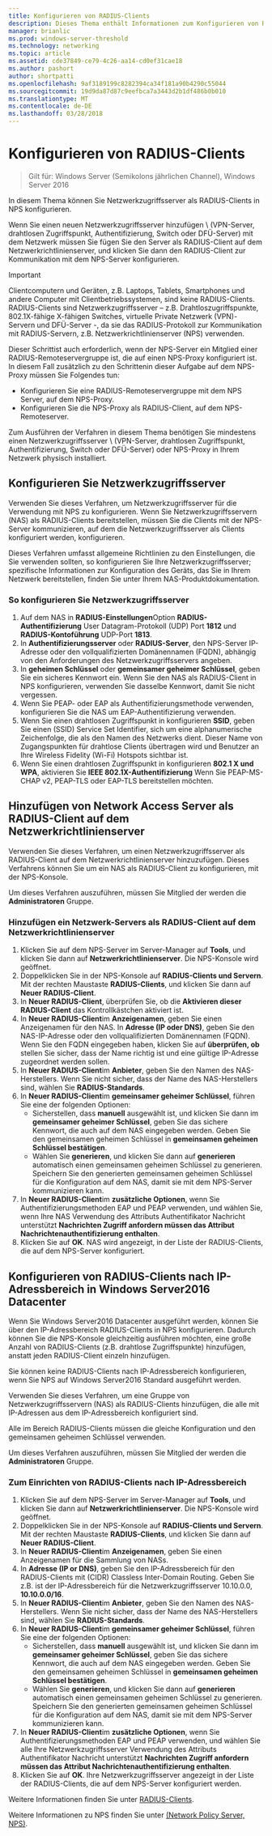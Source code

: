 ```yaml
---
title: Konfigurieren von RADIUS-Clients
description: Dieses Thema enthält Informationen zum Konfigurieren von RADIUS-Clients für Netzwerkrichtlinienserver in Windows Server2016.
manager: brianlic
ms.prod: windows-server-threshold
ms.technology: networking
ms.topic: article
ms.assetid: cde37849-ce79-4c26-aa14-cd0ef31cae18
ms.author: pashort
author: shortpatti
ms.openlocfilehash: 9af3189199c8282394ca34f181a90b4290c55044
ms.sourcegitcommit: 19d9da87d87c9eefbca7a3443d2b1df486b0b010
ms.translationtype: MT
ms.contentlocale: de-DE
ms.lasthandoff: 03/28/2018
---
```

# <a name="configure-radius-clients"></a>Konfigurieren von RADIUS-Clients

>Gilt für: Windows Server (Semikolons jährlichen Channel), Windows Server 2016

In diesem Thema können Sie Netzwerkzugriffsserver als RADIUS-Clients in NPS konfigurieren.

Wenn Sie einen neuen Netzwerkzugriffsserver hinzufügen \ (VPN-Server, drahtlosen Zugriffspunkt, Authentifizierung, Switch oder DFÜ-Server\) mit dem Netzwerk müssen Sie fügen Sie den Server als RADIUS-Client auf dem Netzwerkrichtlinienserver, und klicken Sie dann den RADIUS-Client zur Kommunikation mit dem NPS-Server konfigurieren.

>[!IMPORTANT]
>Clientcomputern und Geräten, z.B. Laptops, Tablets, Smartphones und andere Computer mit Clientbetriebssystemen, sind keine RADIUS-Clients. RADIUS-Clients sind Netzwerkzugriffsserver – z.B. Drahtloszugriffspunkte, 802.1X-fähige X-fähigen Switches, virtuelle Private Netzwerk (VPN)-Servern und DFÜ-Server -, da sie das RADIUS-Protokoll zur Kommunikation mit RADIUS-Servern, z.B. Netzwerkrichtlinienserver \(NPS\) verwenden.

Dieser Schrittist auch erforderlich, wenn der NPS-Server ein Mitglied einer RADIUS-Remoteservergruppe ist, die auf einen NPS-Proxy konfiguriert ist. In diesem Fall zusätzlich zu den Schrittenin dieser Aufgabe auf dem NPS-Proxy müssen Sie Folgendes tun:

- Konfigurieren Sie eine RADIUS-Remoteservergruppe mit dem NPS Server, auf dem NPS-Proxy.
- Konfigurieren Sie die NPS-Proxy als RADIUS-Client, auf dem NPS-Remoteserver.

Zum Ausführen der Verfahren in diesem Thema benötigen Sie mindestens einen Netzwerkzugriffsserver \ (VPN-Server, drahtlosen Zugriffspunkt, Authentifizierung, Switch oder DFÜ-Server\) oder NPS-Proxy in Ihrem Netzwerk physisch installiert.

## <a name="configure-the-network-access-server"></a>Konfigurieren Sie Netzwerkzugriffsserver

Verwenden Sie dieses Verfahren, um Netzwerkzugriffsserver für die Verwendung mit NPS zu konfigurieren. Wenn Sie Netzwerkzugriffsservern (NAS) als RADIUS-Clients bereitstellen, müssen Sie die Clients mit der NPS-Server kommunizieren, auf dem die Netzwerkzugriffsserver als Clients konfiguriert werden, konfigurieren.

Dieses Verfahren umfasst allgemeine Richtlinien zu den Einstellungen, die Sie verwenden sollten, so konfigurieren Sie Ihre Netzwerkzugriffsserver; spezifische Informationen zur Konfiguration des Geräts, das Sie in Ihrem Netzwerk bereitstellen, finden Sie unter Ihrem NAS-Produktdokumentation.

### <a name="to-configure-the-network-access-server"></a>So konfigurieren Sie Netzwerkzugriffsserver

1. Auf dem NAS in **RADIUS-Einstellungen**Option **RADIUS-Authentifizierung** User Datagram-Protokoll (UDP) Port **1812** und **RADIUS-Kontoführung** UDP-Port **1813**.
2. In **Authentifizierungsserver** oder **RADIUS-Server**, den NPS-Server IP-Adresse oder den vollqualifizierten Domänennamen (FQDN), abhängig von den Anforderungen des Netzwerkzugriffsservers angeben. 
3. In **geheimen Schlüssel** oder **gemeinsamer geheimer Schlüssel**, geben Sie ein sicheres Kennwort ein. Wenn Sie den NAS als RADIUS-Client in NPS konfigurieren, verwenden Sie dasselbe Kennwort, damit Sie nicht vergessen.
4. Wenn Sie PEAP- oder EAP als Authentifizierungsmethode verwenden, konfigurieren Sie die NAS um EAP-Authentifizierung verwenden.
5. Wenn Sie einen drahtlosen Zugriffspunkt in konfigurieren **SSID**, geben Sie einen \(SSID\) Service Set Identifier, sich um eine alphanumerische Zeichenfolge, die als den Namen des Netzwerks dient. Dieser Name von Zugangspunkten für drahtlose Clients übertragen wird und Benutzer an Ihre Wireless Fidelity \(Wi-Fi\) Hotspots sichtbar ist.
6. Wenn Sie einen drahtlosen Zugriffspunkt in konfigurieren **802.1 X und WPA**, aktivieren Sie **IEEE 802.1X-Authentifizierung** Wenn Sie PEAP-MS-CHAP v2, PEAP-TLS oder EAP-TLS bereitstellen möchten.

## <a name="add-the-network-access-server-as-a-radius-client-in-nps"></a>Hinzufügen von Network Access Server als RADIUS-Client auf dem Netzwerkrichtlinienserver

Verwenden Sie dieses Verfahren, um einen Netzwerkzugriffsserver als RADIUS-Client auf dem Netzwerkrichtlinienserver hinzuzufügen. Dieses Verfahrens können Sie um ein NAS als RADIUS-Client zu konfigurieren, mit der NPS-Konsole.

Um dieses Verfahren auszuführen, müssen Sie Mitglied der werden die **Administratoren** Gruppe.

### <a name="to-add-a-network-access-server-as-a-radius-client-in-nps"></a>Hinzufügen ein Netzwerk-Servers als RADIUS-Client auf dem Netzwerkrichtlinienserver

1. Klicken Sie auf dem NPS-Server im Server-Manager auf **Tools**, und klicken Sie dann auf **Netzwerkrichtlinienserver**. Die NPS-Konsole wird geöffnet.
2. Doppelklicken Sie in der NPS-Konsole auf **RADIUS-Clients und Servern**. Mit der rechten Maustaste **RADIUS-Clients**, und klicken Sie dann auf **Neuer RADIUS-Client**. 
3. In **Neuer RADIUS-Client**, überprüfen Sie, ob die **Aktivieren dieser RADIUS-Client** das Kontrollkästchen aktiviert ist.
4. In **Neuer RADIUS-Client**im **Anzeigenamen**, geben Sie einen Anzeigenamen für den NAS. In **Adresse (IP oder DNS)**, geben Sie den NAS-IP-Adresse oder den vollqualifizierten Domänennamen (FQDN). Wenn Sie den FQDN eingegeben haben, klicken Sie auf **überprüfen, ob** stellen Sie sicher, dass der Name richtig ist und eine gültige IP-Adresse zugeordnet werden sollen. 
5. In **Neuer RADIUS-Client**im **Anbieter**, geben Sie den Namen des NAS-Herstellers. Wenn Sie nicht sicher, dass der Name des NAS-Herstellers sind, wählen Sie **RADIUS-Standards**.
6. In **Neuer RADIUS-Client**im **gemeinsamer geheimer Schlüssel**, führen Sie eine der folgenden Optionen:
    - Sicherstellen, dass **manuell** ausgewählt ist, und klicken Sie dann im **gemeinsamer geheimer Schlüssel**, geben Sie das sichere Kennwort, die auch auf dem NAS eingegeben werden. Geben Sie den gemeinsamen geheimen Schlüssel in **gemeinsamen geheimen Schlüssel bestätigen**.
    - Wählen Sie **generieren**, und klicken Sie dann auf **generieren** automatisch einen gemeinsamen geheimen Schlüssel zu generieren. Speichern Sie den generierten gemeinsamen geheimen Schlüssel für die Konfiguration auf dem NAS, damit sie mit dem NPS-Server kommunizieren kann.
7. In **Neuer RADIUS-Client**im **zusätzliche Optionen**, wenn Sie Authentifizierungsmethoden EAP und PEAP verwenden, und wählen Sie, wenn Ihre NAS Verwendung des Attributs Authentifikator Nachricht unterstützt **Nachrichten Zugriff anfordern müssen das Attribut Nachrichtenauthentifizierung enthalten**.
8. Klicken Sie auf **OK**. NAS wird angezeigt, in der Liste der RADIUS-Clients, die auf dem NPS-Server konfiguriert.

## <a name="configure-radius-clients-by-ip-address-range-in-windows-server-2016-datacenter"></a>Konfigurieren von RADIUS-Clients nach IP-Adressbereich in Windows Server2016 Datacenter

Wenn Sie Windows Server2016 Datacenter ausgeführt werden, können Sie über den IP-Adressbereich RADIUS-Clients in NPS konfigurieren. Dadurch können Sie die NPS-Konsole gleichzeitig ausführen möchten, eine große Anzahl von RADIUS-Clients (z.B. drahtlose Zugriffspunkte) hinzufügen, anstatt jeden RADIUS-Client einzeln hinzufügen.

Sie können keine RADIUS-Clients nach IP-Adressbereich konfigurieren, wenn Sie NPS auf Windows Server2016 Standard ausgeführt werden.

Verwenden Sie dieses Verfahren, um eine Gruppe von Netzwerkzugriffsservern (NAS) als RADIUS-Clients hinzufügen, die alle mit IP-Adressen aus dem IP-Adressbereich konfiguriert sind.

Alle im Bereich RADIUS-Clients müssen die gleiche Konfiguration und den gemeinsamen geheimen Schlüssel verwenden.

Um dieses Verfahren auszuführen, müssen Sie Mitglied der werden die **Administratoren** Gruppe.

### <a name="to-set-up-radius-clients-by-ip-address-range"></a>Zum Einrichten von RADIUS-Clients nach IP-Adressbereich

1. Klicken Sie auf dem NPS-Server im Server-Manager auf **Tools**, und klicken Sie dann auf **Netzwerkrichtlinienserver**. Die NPS-Konsole wird geöffnet.
2. Doppelklicken Sie in der NPS-Konsole auf **RADIUS-Clients und Servern**. Mit der rechten Maustaste **RADIUS-Clients**, und klicken Sie dann auf **Neuer RADIUS-Client**.
3. In **Neuer RADIUS-Client**im **Anzeigenamen**, geben Sie einen Anzeigenamen für die Sammlung von NASs.
4. In **Adresse \(IP or DNS\)**, geben Sie den IP-Adressbereich für den RADIUS-Clients mit \(CIDR\) Classless Inter-Domain Routing. Geben Sie z.B. ist der IP-Adressbereich für die Netzwerkzugriffsserver 10.10.0.0, **10.10.0.0/16**.
5. In **Neuer RADIUS-Client**im **Anbieter**, geben Sie den Namen des NAS-Herstellers. Wenn Sie nicht sicher, dass der Name des NAS-Herstellers sind, wählen Sie **RADIUS-Standards**.
6. In **Neuer RADIUS-Client**im **gemeinsamer geheimer Schlüssel**, führen Sie eine der folgenden Optionen:
    - Sicherstellen, dass **manuell** ausgewählt ist, und klicken Sie dann im **gemeinsamer geheimer Schlüssel**, geben Sie das sichere Kennwort, die auch auf dem NAS eingegeben werden. Geben Sie den gemeinsamen geheimen Schlüssel in **gemeinsamen geheimen Schlüssel bestätigen**.
    - Wählen Sie **generieren**, und klicken Sie dann auf **generieren** automatisch einen gemeinsamen geheimen Schlüssel zu generieren. Speichern Sie den generierten gemeinsamen geheimen Schlüssel für die Konfiguration auf dem NAS, damit sie mit dem NPS-Server kommunizieren kann.
7. In **Neuer RADIUS-Client**im **zusätzliche Optionen**, wenn Sie Authentifizierungsmethoden EAP und PEAP verwenden, und wählen Sie alle Ihre Netzwerkzugriffsserver Verwendung des Attributs Authentifikator Nachricht unterstützt **Nachrichten Zugriff anfordern müssen das Attribut Nachrichtenauthentifizierung enthalten**.
8. Klicken Sie auf **OK**. Ihre Netzwerkzugriffsserver angezeigt in der Liste der RADIUS-Clients, die auf dem NPS-Server konfiguriert werden.

Weitere Informationen finden Sie unter [RADIUS-Clients](nps-radius-clients.md).

Weitere Informationen zu NPS finden Sie unter [(Network Policy Server, NPS)](nps-top.md).
